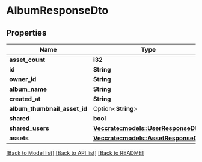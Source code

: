 # AlbumResponseDto

## Properties

Name | Type | Description | Notes
------------ | ------------- | ------------- | -------------
**asset_count** | **i32** |  | 
**id** | **String** |  | 
**owner_id** | **String** |  | 
**album_name** | **String** |  | 
**created_at** | **String** |  | 
**album_thumbnail_asset_id** | Option<**String**> |  | 
**shared** | **bool** |  | 
**shared_users** | [**Vec<crate::models::UserResponseDto>**](UserResponseDto.md) |  | 
**assets** | [**Vec<crate::models::AssetResponseDto>**](AssetResponseDto.md) |  | 

[[Back to Model list]](../README.md#documentation-for-models) [[Back to API list]](../README.md#documentation-for-api-endpoints) [[Back to README]](../README.md)


